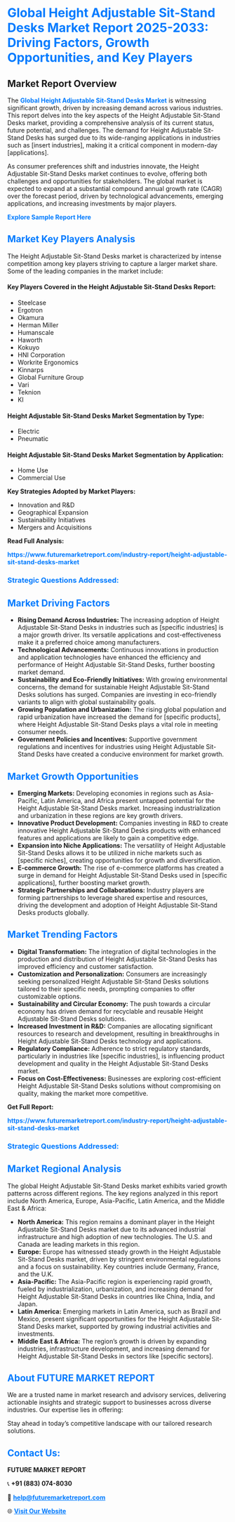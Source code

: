 <h1 style="color: #007BFF;">Global Height Adjustable Sit-Stand Desks Market Report 2025-2033: Driving Factors, Growth Opportunities, and Key Players</h1>

<section id="overview">
<h2>Market Report Overview</h2>
<p>The <a href="https://www.futuremarketreport.com/industry-report/height-adjustable-sit-stand-desks-market" style="color: #007BFF; text-decoration: none;"><strong>Global Height Adjustable Sit-Stand Desks Market</strong></a> is witnessing significant growth, driven by increasing demand across various industries. This report delves into the key aspects of the Height Adjustable Sit-Stand Desks market, providing a comprehensive analysis of its current status, future potential, and challenges. The demand for Height Adjustable Sit-Stand Desks has surged due to its wide-ranging applications in industries such as [insert industries], making it a critical component in modern-day [applications].</p>
<p>As consumer preferences shift and industries innovate, the Height Adjustable Sit-Stand Desks market continues to evolve, offering both challenges and opportunities for stakeholders. The global market is expected to expand at a substantial compound annual growth rate (CAGR) over the forecast period, driven by technological advancements, emerging applications, and increasing investments by major players.</p>
</section>

<section id="overview">
<p><a href="https://www.futuremarketreport.com/request-sample/reportId=47103" style="color: #007BFF; text-decoration: none;"><strong>Explore Sample Report Here</strong></a></p>
</section>

<section id="key-players">
<h2 style="color: #007BFF;">Market Key Players Analysis</h2>
<p>The Height Adjustable Sit-Stand Desks market is characterized by intense competition among key players striving to capture a larger market share. Some of the leading companies in the market include:</p>
<h4>Key Players Covered in the Height Adjustable Sit-Stand Desks Report:</h4>
<ul><li>Steelcase</li><li>Ergotron</li><li>Okamura</li><li>Herman Miller</li><li>Humanscale</li><li>Haworth</li><li>Kokuyo</li><li>HNI Corporation</li><li>Workrite Ergonomics</li><li>Kinnarps</li><li>Global Furniture Group</li><li>Vari</li><li>Teknion</li><li>KI</li></ul>
<h4>Height Adjustable Sit-Stand Desks Market Segmentation by Type:</h4>
<ul><li>Electric</li><li>Pneumatic</li></ul>

<h4>Height Adjustable Sit-Stand Desks Market Segmentation by Application:</h4>
<ul><li>Home Use</li><li>Commercial Use</li></ul>
<p><strong>Key Strategies Adopted by Market Players:</strong></p>
<ul>
<li>Innovation and R&D</li>
<li>Geographical Expansion</li>
<li>Sustainability Initiatives</li>
<li>Mergers and Acquisitions</li>
</ul>
</section>

<section>
<p><strong>Read Full Analysis: </strong></p><a href="https://www.futuremarketreport.com/industry-report/height-adjustable-sit-stand-desks-market" style="color: #007BFF; text-decoration: none;"><strong>https://www.futuremarketreport.com/industry-report/height-adjustable-sit-stand-desks-market</strong></a>
<h3 style="color: #007BFF;">Strategic Questions Addressed:</h3>
</section>

<section id="driving-factors">
<h2 style="color: #007BFF;">Market Driving Factors</h2>
<ul>
<li><strong>Rising Demand Across Industries:</strong> The increasing adoption of Height Adjustable Sit-Stand Desks in industries such as [specific industries] is a major growth driver. Its versatile applications and cost-effectiveness make it a preferred choice among manufacturers.</li>
<li><strong>Technological Advancements:</strong> Continuous innovations in production and application technologies have enhanced the efficiency and performance of Height Adjustable Sit-Stand Desks, further boosting market demand.</li>
<li><strong>Sustainability and Eco-Friendly Initiatives:</strong> With growing environmental concerns, the demand for sustainable Height Adjustable Sit-Stand Desks solutions has surged. Companies are investing in eco-friendly variants to align with global sustainability goals.</li>
<li><strong>Growing Population and Urbanization:</strong> The rising global population and rapid urbanization have increased the demand for [specific products], where Height Adjustable Sit-Stand Desks plays a vital role in meeting consumer needs.</li>
<li><strong>Government Policies and Incentives:</strong> Supportive government regulations and incentives for industries using Height Adjustable Sit-Stand Desks have created a conducive environment for market growth.</li>
</ul>
</section>

<section id="growth-opportunities">
<h2 style="color: #007BFF;">Market Growth Opportunities</h2>
<ul>
<li><strong>Emerging Markets:</strong> Developing economies in regions such as Asia-Pacific, Latin America, and Africa present untapped potential for the Height Adjustable Sit-Stand Desks market. Increasing industrialization and urbanization in these regions are key growth drivers.</li>
<li><strong>Innovative Product Development:</strong> Companies investing in R&D to create innovative Height Adjustable Sit-Stand Desks products with enhanced features and applications are likely to gain a competitive edge.</li>
<li><strong>Expansion into Niche Applications:</strong> The versatility of Height Adjustable Sit-Stand Desks allows it to be utilized in niche markets such as [specific niches], creating opportunities for growth and diversification.</li>
<li><strong>E-commerce Growth:</strong> The rise of e-commerce platforms has created a surge in demand for Height Adjustable Sit-Stand Desks used in [specific applications], further boosting market growth.</li>
<li><strong>Strategic Partnerships and Collaborations:</strong> Industry players are forming partnerships to leverage shared expertise and resources, driving the development and adoption of Height Adjustable Sit-Stand Desks products globally.</li>
</ul>
</section>

<section id="trending-factors">
<h2 style="color: #007BFF;">Market Trending Factors</h2>
<ul>
<li><strong>Digital Transformation:</strong> The integration of digital technologies in the production and distribution of Height Adjustable Sit-Stand Desks has improved efficiency and customer satisfaction.</li>
<li><strong>Customization and Personalization:</strong> Consumers are increasingly seeking personalized Height Adjustable Sit-Stand Desks solutions tailored to their specific needs, prompting companies to offer customizable options.</li>
<li><strong>Sustainability and Circular Economy:</strong> The push towards a circular economy has driven demand for recyclable and reusable Height Adjustable Sit-Stand Desks solutions.</li>
<li><strong>Increased Investment in R&D:</strong> Companies are allocating significant resources to research and development, resulting in breakthroughs in Height Adjustable Sit-Stand Desks technology and applications.</li>
<li><strong>Regulatory Compliance:</strong> Adherence to strict regulatory standards, particularly in industries like [specific industries], is influencing product development and quality in the Height Adjustable Sit-Stand Desks market.</li>
<li><strong>Focus on Cost-Effectiveness:</strong> Businesses are exploring cost-efficient Height Adjustable Sit-Stand Desks solutions without compromising on quality, making the market more competitive.</li>
</ul>
</section>

<section>
<p><strong>Get Full Report: </strong></p><a href="https://www.futuremarketreport.com/industry-report/height-adjustable-sit-stand-desks-market" style="color: #007BFF; text-decoration: none;"><strong>https://www.futuremarketreport.com/industry-report/height-adjustable-sit-stand-desks-market</strong></a>
<h3 style="color: #007BFF;">Strategic Questions Addressed:</h3>
</section>


<section id="regional-analysis">
<h2 style="color: #007BFF;">Market Regional Analysis</h2>
<p>The global Height Adjustable Sit-Stand Desks market exhibits varied growth patterns across different regions. The key regions analyzed in this report include North America, Europe, Asia-Pacific, Latin America, and the Middle East & Africa:</p>
<ul>
<li><strong>North America:</strong> This region remains a dominant player in the Height Adjustable Sit-Stand Desks market due to its advanced industrial infrastructure and high adoption of new technologies. The U.S. and Canada are leading markets in this region.</li>
<li><strong>Europe:</strong> Europe has witnessed steady growth in the Height Adjustable Sit-Stand Desks market, driven by stringent environmental regulations and a focus on sustainability. Key countries include Germany, France, and the U.K.</li>
<li><strong>Asia-Pacific:</strong> The Asia-Pacific region is experiencing rapid growth, fueled by industrialization, urbanization, and increasing demand for Height Adjustable Sit-Stand Desks in countries like China, India, and Japan.</li>
<li><strong>Latin America:</strong> Emerging markets in Latin America, such as Brazil and Mexico, present significant opportunities for the Height Adjustable Sit-Stand Desks market, supported by growing industrial activities and investments.</li>
<li><strong>Middle East & Africa:</strong> The region’s growth is driven by expanding industries, infrastructure development, and increasing demand for Height Adjustable Sit-Stand Desks in sectors like [specific sectors].</li>
</ul>
</section>

<footer>
<h2 style="color: #007BFF;">About FUTURE MARKET REPORT</h2>
<p>We are a trusted name in market research and advisory services, delivering actionable insights and strategic support to businesses across diverse industries. Our expertise lies in offering:</p>

<p>Stay ahead in today’s competitive landscape with our tailored research solutions.</p>

<h2 style="color: #007BFF;">Contact Us:</h2>
<p><strong>FUTURE MARKET REPORT</strong></p>
<p>📞 <strong>+91 (883) 074-8030</strong></p>
<p>📧 <strong><a href="mailto:help@futuremarketreport.com" style="color: #007BFF;">help@futuremarketreport.com</a></strong></p>
<p>🌐 <strong><a href="https://www.futuremarketreport.com/" style="color: #007BFF;">Visit Our Website</a></strong></p>
</footer>